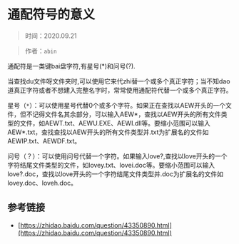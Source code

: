 # 通配符号的意义

> 时间：2020.09.21  

> 作者：`abin`

通配符是一类键bai盘字符,有星号(*)和问号(?).

当查找du文件呀文件夹时,可以使用它来代zhi替一个或多个真正字符；当不知dao道真正字符或者不想建入完整名字时，常常使用通配符代替一个或多个真正字符。

星号（`*`）：可以使用星号代替0个或多个字符。如果正在查找以AEW开头的一个文件，但不记得文件名其余部分，可以输入AEW*，查找以AEW开头的所有文件类型的文件，如AEWT.txt、AEWU.EXE、AEWI.dll等。要缩小范围可以输入AEW*.txt，查找查找以AEW开头的所有文件类型并.txt为扩展名的文件如AEWIP.txt、AEWDF.txt。

问号（？）：可以使用问号代替一个字符。如果输入love?,查找以love开头的一个字符结尾文件类型的文件，如lovey.txt、lovei.doc等。要缩小范围可以输入love?.doc，查找以love开头的一个字符结尾文件类型并.doc为扩展名的文件如lovey.doc、loveh.doc。

## 参考链接

* [https://zhidao.baidu.com/question/43350890.html](https://zhidao.baidu.com/question/43350890.html)